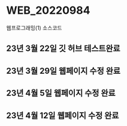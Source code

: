 # WEB_20220984
웹프로그래밍(1) 소스코드
## 23년 3월 22일 깃 허브 테스트완료
## 23년 3월 29일 웹페이지 수정 완료
## 23년 4월 5일 웹페이지 수정 완료
## 23년 4월 12일 웹페이지 수정 완료